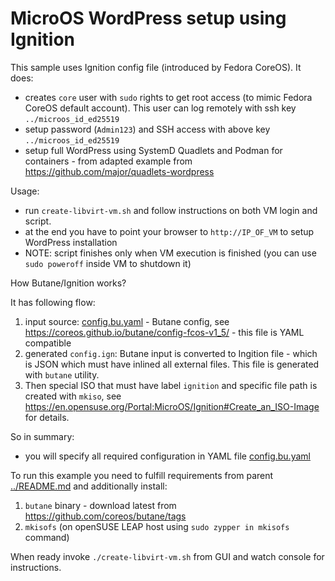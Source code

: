 # MicroOS WordPress setup using Ignition

This sample uses Ignition config file (introduced by Fedora CoreOS). It does:

- creates `core` user with `sudo` rights to get root access (to mimic Fedora
  CoreOS default account). This user can log remotely with ssh key
  `../microos_id_ed25519`
- setup password (`Admin123`) and SSH access with above key
  `../microos_id_ed25519`
- setup full WordPress using SystemD Quadlets and Podman for containers - from
  adapted example from https://github.com/major/quadlets-wordpress

Usage:
- run `create-libvirt-vm.sh` and follow instructions on both VM login and script.
- at the end you have to point your browser to `http://IP_OF_VM` to setup WordPress
  installation
- NOTE: script finishes only when VM execution is finished (you can use `sudo poweroff` inside
  VM to shutdown it)

How Butane/Ignition works?

It has following flow:

1. input source: [config.bu.yaml](config.bu.yaml) - Butane config,
   see https://coreos.github.io/butane/config-fcos-v1_5/ - this file is YAML
   compatible
2. generated `config.ign`: Butane input is converted to Ingition file - which
   is JSON which must have inlined all external files. This file is generated
   with `butane` utility.
3. Then special ISO that must have label `ignition` and specific file path is
   created with  `mkiso`, see https://en.opensuse.org/Portal:MicroOS/Ignition#Create_an_ISO-Image
   for details.

So in summary:
- you will specify all required configuration in YAML file [config.bu.yaml](config.bu.yaml)

To run this example you need to fulfill requirements from parent [../README.md](../README.md)
and additionally install:

1. `butane` binary - download latest from https://github.com/coreos/butane/tags
2. `mkisofs` (on openSUSE LEAP host using `sudo zypper in mkisofs` command)

When ready invoke `./create-libvirt-vm.sh` from GUI and watch console for instructions.
